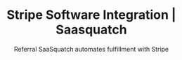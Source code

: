 ---
title: Stripe Software Integration | Saasquatch
logo: stripe-integration.png
categories: 
 - payment-provider
 - featured
highlights: Looking for Stripe software integration? SaaSquatch uses Stripe Connect to create referral new codes, track subscriptions and give discounts.
integrationDescription: |
    Stripe is a fantastic payment platform built for developers. SaaSquatch's Stripe integration uses Stripe Connect to automatically create new referral codes, track referred subscriptions and give people discounts.
subtitle: Referral SaaSquatch automates fulfillment with Stripe
slug: stripe
keyFeatures:
 - Creates unique referral Coupon codes for your customers and track when those codes are used automatically.
 - Provide recurring discounts on your customers' invoices
 - Detect cancelled subscriptions to automatically update referral rewards
 - Uses a native integration built by SaaSquatch directly on Stripe Connect
moreInfo:
 - "[Stripe Tech Installation Guide](/developer/stripe)"
guideLink: /developer/stripe
integrationName: Stripe
category: landingPage
template: intergrationLander.html
---